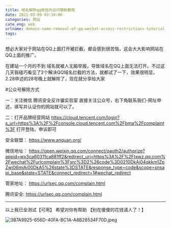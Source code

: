 ```yaml
---
title: 域名解除qq微信内访问限制教程
date: 2021-03-09 03:10:00
categories: 网站
cate_eng: web
urlname: domain-name-removal-of-qq-wechat-access-restrictions-tutorial
tags:
---
```

<!--markdown-->想必大家对于网站在QQ上面打开被拦截，都会感到很苦恼，这会大大影响网站在QQ上面的推广。

在建站一个月的不到 域名就被人无脑举报，导致域名在QQ上面无法打开。不过这几天我碰巧看见了2个解决QQ域名拦截的方法，就都试了一下，效果很明显，2.28申述的28号晚上就解除了，现在就分享给大家

#公众号解除方式

一：关注微信 腾讯安全反诈骗实验室 直接关注公众号，右下角联系我们-网址申述，填写并认证你的网站就可以了。 

二：打开品牌经营网站 https://cloud.tencent.com/login?s_url=https%3A%2F%2Fconsole.cloud.tencent.com%2Fbma%2Fcomplaint%3F 打开登陆，申诉即可

 安全联盟： https://www.anquan.org/ 

微信地址： https://open.weixin.qq.com/connect/oauth2/authorize?appid=wx3ca60311ca881ff2&redirect_uri=https%3A%2F%2Ftxwz.qq.com%2Fwechat%2Furlcomplain%3Fsrc%3D2%26code%3D0210DkAi04qkkm1ZpZwi06mjAi00DkA5%26state%3DSTATE&response_type=code&scope=snsapi_base&state=STATE&connect_redirect=1#wechat_redirect

 管家地址： https://urlsec.qq.com/complain.html 

腾讯安全: https://urlsec.qq.com/complain.html


----------

 以上我已全测试【可用】 
希望对你有帮助 
【别在傻傻的花钱请人了！】




![3B7A9925-656D-40FA-BC1A-A8B28534F70D.jpeg](https://i.loli.net/2021/03/09/h2pSulmLafAWE9M.jpg)